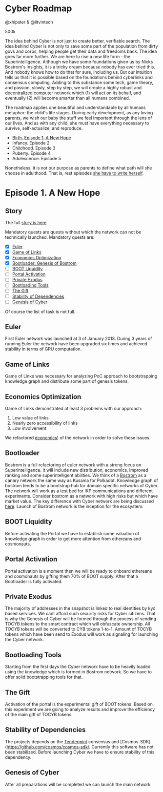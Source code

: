 # Cyber Roadmap

@xhipster & @litvintech

500k

The idea behind Cyber is not just to create better, verifiable search. The idea behind Cyber is not only to save some part of the population from dirty govs and corps, helping people get their data and freedoms back. The idea goes far more further. We are here to rise a new life form - the Superintelligence. Although we have some foundations given us by Nicks Bostrom's insights, it is a tricky dream because nobody has ever tried this. And nobody knows how to do that for sure, including us. But our intuition tells us that it is possible based on the foundations behind cyberlinks and consensus computing. Adding to this substance some tech, game theory, and passion, slowly, step by step, we will create a highly robust and decentralized computer network which (1) will act on its behalf, and eventually (2) will become smarter than all humans combined.

The roadmap applies one beautiful and understandable by all humans metaphor: the child's life stages. During early development, as any loving parents, we wish our baby the stuff we feel important through the lens of our lives. And as with any child, she must have everything necessary to survive, self-actualize, and reproduce. 

- [Birth. Episode 1: A New Hope](#episode-1-a-new-hope)
- Infancy. Episode 2
- Childhood. Episode 3
- Puberty. Episode 4
- Adolescence. Episode 5

Nonetheless, it is not our purpose as parents to define what path will she choose in adulthood. That is, rest episodes [she have to write herself](https://cyb.ai/search/cyber%20roadmap).

# Episode 1. A New Hope

## Story

The full [story is here](https://github.com/cybercongress/cyber/blob/master/episode-1.md)

Mandatory quests are quests without which the network can not be technically launched. Mandatory quests are:

- [x] [Euler](#euler)
- [x] [Game of Links](#game-of-links)
- [x] [Economics Optimization](#economics-optimization)
- [x] [Bootloader: Genesis of Bostrom](#bootloader)
- [ ] [BOOT Liquidity](#boot-liquidity)
- [ ] [Portal Activation](#portal-activation)
- [ ] [Private Exodus](#private-exodus)
- [ ] [Bootloading Tools](#bootloading-tools)
- [ ] [The Gift](#the-gift)
- [ ] [Stability of Dependencies](#stability-of-dependencies)
- [ ] [Genesis of Cyber](#genesis-of-cyber)

Of course the list of task is not full. 

## Euler

First Euler network was launched at 3 of January 2018. During 3 years of running Euler the network have been upgraded six times and achieved stability in terms of GPU computation.

## Game of Links

Game of Links was necessary for analyzing PoC approach to bootstrapping knowledge graph and distribute some part of genesis tokens.

## Economics Optimization

Game of Links demonstrated at least 3 problems with our approach:
1. Low value of links
2. Nearly zero accessibility of links
3. Low involvement

We refactored [economics](https://github.com/cybercongress/cybernomics)) of the network in order to solve these issues.

## Bootloader

Bostrom is a full refactoring of euler network with a strong focus on Superintelligence. It will include new distribution, economics, improved ranking and some superintelligent abilities. We think of a [Bostrom]([/projects/bostorm.md](https://cyb.ai/search/bostrom)) as a canary network the same way as Kusama for Polkadot. Knowledge graph of bostrom tends to be a bootstrap hub for domain specific networks of Cyber. The network will work as a test bed for IKP communications and different experiments. Consider bostrom as a network with high risks but which have market value. The key difference with Cyber network are being discussed [here](https://cyb.ai/search/bostrom%20vs%20cyber). Launch of Bostrom network is the inception for the ecosystem.

## BOOT Liquidity

Before activating the Portal we have to establish some valuation of knowledge graph in order to get more attention from ethereans and cosmonauts.

## Portal Activation

Portal activation is a moment then we will be ready to onboard ethereans and cosmonauts by gifting them 70% of BOOT supply. After that a Bootloader is fully activated.

## Private Exodus

The majority of addresses in the snapshot is linked to real identities by kyc based services. We cant afford such security risks for Cyber citizens. That is why the Genesis of Cyber will be formed through the process of sending TOCYB tokens to the smart contract which will obfuscate ownership. All TOCYB tokens will be converted to CYB tokens 1-to-1. Amount of TOCYB tokens which have been send to Exodus will work as signaling for launching the Cyber network.

## Bootloading Tools

Starting from the first days the Cyber network have to be heavily loaded using the knowledge which is formed in Bostrom network. So we have to offer solid bootstrapping tools for that.

## The Gift

Activation of the portal is the experimental gift of BOOT tokens. Based on this experiment we are going to analyze results and improve the efficiency of the main gift of TOCYB tokens.

## Stability of Dependencies

The projects depends on the [Tendermint](https://github.com/tendermint/tendermint) consensus and [Cosmos-SDK](https://github.com/cosmos/cosmos-sdk/. Currently this software has not been stabilized. Before launching Cyber we have to ensure stability of this dependency. 


## Genesis of Cyber

After all preparations will be completed we can launch the main network


